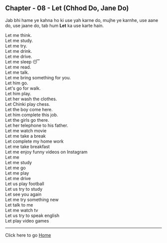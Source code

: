 ## Chapter - 08 - Let (Chhod Do, Jane Do)

Jab bhi hame ye kahna ho ki use yah karne do, mujhe ye karnhe, use aane do, use jaane do, tab hum **Let** ka use karte hain.

Let me think.<br>
Let me study.<br>
Let me try.<br>
Let me drink.<br>
Let me drive.<br>
Let me sleep 😴 <br>
Let me read.<br>
Let me talk.<br>
Let me bring something for you.<br>
Let him go.<br>
Let's go for walk.<br>
Let him play.<br>
Let her wash the clothes.<br>
Let Chinki play chess.<br>
Let the boy come here.<br>
Let him complete this job.<br>
Let the girls go there.<br>
Let her telephone to his father.<br>
Let me watch movie <br>
Let me take a break <br>
Let complete my home work <br>
Let me take breakfast <br>
Let me enjoy funny videos on Instagram<br>
Let me <br>
Let me study <br>
Let me go <br>
Let me play <br>
Let me drive <br>
Let us play football <br>
Let us try to study <br>
Let see you again <br>
Let me try something new <br>
Let talk to me <br>
Let me watch tv <br>
Let us try to speak english <br>
Let play video games<br>

---

Click here to go [Home](/README.md)